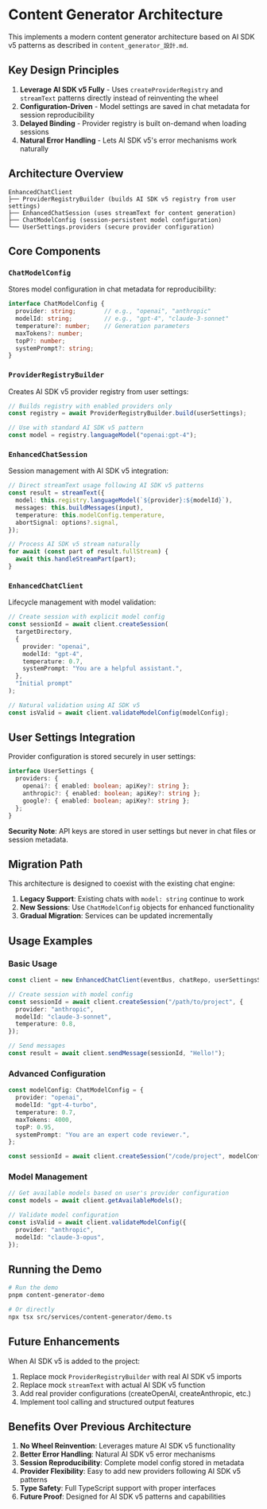 # Content Generator Architecture

This implements a modern content generator architecture based on AI SDK v5 patterns as described in `content_generator_設計.md`.

## Key Design Principles

1. **Leverage AI SDK v5 Fully** - Uses `createProviderRegistry` and `streamText` patterns directly instead of reinventing the wheel
2. **Configuration-Driven** - Model settings are saved in chat metadata for session reproducibility
3. **Delayed Binding** - Provider registry is built on-demand when loading sessions
4. **Natural Error Handling** - Lets AI SDK v5's error mechanisms work naturally

## Architecture Overview

```
EnhancedChatClient
├── ProviderRegistryBuilder (builds AI SDK v5 registry from user settings)
├── EnhancedChatSession (uses streamText for content generation)
├── ChatModelConfig (session-persistent model configuration)
└── UserSettings.providers (secure provider configuration)
```

## Core Components

### `ChatModelConfig`
Stores model configuration in chat metadata for reproducibility:
```typescript
interface ChatModelConfig {
  provider: string;        // e.g., "openai", "anthropic"
  modelId: string;         // e.g., "gpt-4", "claude-3-sonnet"
  temperature?: number;    // Generation parameters
  maxTokens?: number;
  topP?: number;
  systemPrompt?: string;
}
```

### `ProviderRegistryBuilder`
Creates AI SDK v5 provider registry from user settings:
```typescript
// Builds registry with enabled providers only
const registry = await ProviderRegistryBuilder.build(userSettings);

// Use with standard AI SDK v5 pattern
const model = registry.languageModel("openai:gpt-4");
```

### `EnhancedChatSession`
Session management with AI SDK v5 integration:
```typescript
// Direct streamText usage following AI SDK v5 patterns
const result = streamText({
  model: this.registry.languageModel(`${provider}:${modelId}`),
  messages: this.buildMessages(input),
  temperature: this.modelConfig.temperature,
  abortSignal: options?.signal,
});

// Process AI SDK v5 stream naturally
for await (const part of result.fullStream) {
  await this.handleStreamPart(part);
}
```

### `EnhancedChatClient`
Lifecycle management with model validation:
```typescript
// Create session with explicit model config
const sessionId = await client.createSession(
  targetDirectory,
  {
    provider: "openai",
    modelId: "gpt-4",
    temperature: 0.7,
    systemPrompt: "You are a helpful assistant.",
  },
  "Initial prompt"
);

// Natural validation using AI SDK v5
const isValid = await client.validateModelConfig(modelConfig);
```

## User Settings Integration

Provider configuration is stored securely in user settings:
```typescript
interface UserSettings {
  providers: {
    openai?: { enabled: boolean; apiKey?: string };
    anthropic?: { enabled: boolean; apiKey?: string };
    google?: { enabled: boolean; apiKey?: string };
  };
}
```

**Security Note**: API keys are stored in user settings but never in chat files or session metadata.

## Migration Path

This architecture is designed to coexist with the existing chat engine:

1. **Legacy Support**: Existing chats with `model: string` continue to work
2. **New Sessions**: Use `ChatModelConfig` objects for enhanced functionality
3. **Gradual Migration**: Services can be updated incrementally

## Usage Examples

### Basic Usage
```typescript
const client = new EnhancedChatClient(eventBus, chatRepo, userSettingsService);

// Create session with model config
const sessionId = await client.createSession("/path/to/project", {
  provider: "anthropic",
  modelId: "claude-3-sonnet",
  temperature: 0.8,
});

// Send messages
const result = await client.sendMessage(sessionId, "Hello!");
```

### Advanced Configuration
```typescript
const modelConfig: ChatModelConfig = {
  provider: "openai",
  modelId: "gpt-4-turbo",
  temperature: 0.7,
  maxTokens: 4000,
  topP: 0.95,
  systemPrompt: "You are an expert code reviewer.",
};

const sessionId = await client.createSession("/code/project", modelConfig);
```

### Model Management
```typescript
// Get available models based on user's provider configuration
const models = await client.getAvailableModels();

// Validate model configuration
const isValid = await client.validateModelConfig({
  provider: "anthropic",
  modelId: "claude-3-opus",
});
```

## Running the Demo

```bash
# Run the demo
pnpm content-generator-demo

# Or directly
npx tsx src/services/content-generator/demo.ts
```

## Future Enhancements

When AI SDK v5 is added to the project:

1. Replace mock `ProviderRegistryBuilder` with real AI SDK v5 imports
2. Replace mock `streamText` with actual AI SDK v5 function
3. Add real provider configurations (createOpenAI, createAnthropic, etc.)
4. Implement tool calling and structured output features

## Benefits Over Previous Architecture

1. **No Wheel Reinvention**: Leverages mature AI SDK v5 functionality
2. **Better Error Handling**: Natural AI SDK v5 error mechanisms
3. **Session Reproducibility**: Complete model config stored in metadata
4. **Provider Flexibility**: Easy to add new providers following AI SDK v5 patterns
5. **Type Safety**: Full TypeScript support with proper interfaces
6. **Future Proof**: Designed for AI SDK v5 patterns and capabilities